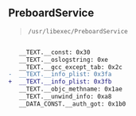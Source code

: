 ## PreboardService

> `/usr/libexec/PreboardService`

```diff

   __TEXT.__const: 0x30
   __TEXT.__oslogstring: 0xe
   __TEXT.__gcc_except_tab: 0x2c
-  __TEXT.__info_plist: 0x3fa
+  __TEXT.__info_plist: 0x3fb
   __TEXT.__objc_methname: 0x1ae
   __TEXT.__unwind_info: 0xa8
   __DATA_CONST.__auth_got: 0x1b0

```
